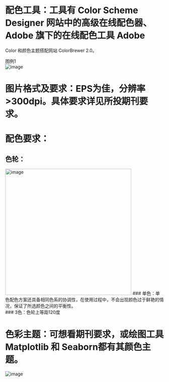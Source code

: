 # 配色工具：工具有 Color Scheme Designer 网站中的高级在线配色器、Adobe 旗下的在线配色工具 Adobe 
Color 和颜色主题搭配网站 ColorBrewer 2.0。





图例1<br>
![image](https://github.com/QJYJH/PythonDraw/assets/77378456/3757a5c6-00a2-42b8-9a2e-5a90f34c2cf0)<br>

# 图片格式及要求：EPS为佳，分辨率>300dpi。具体要求详见所投期刊要求。

# 配色要求：<br>
## 色轮：<br>
<img width="401" alt="image" src="https://github.com/QJYJH/PythonDraw/assets/77378456/3ada880d-a08f-44b9-854b-acc71ded00a0">
### 单色：单色配色方案还具备相同色系的协调性，在使用过程中，不会出现颜色过于鲜艳的情况，保证了所选颜色之间的平衡性。<br>
### 3色：色轮上等距120度

# 色彩主题：可想看期刊要求，或绘图工具 Matplotlib 和 Seaborn都有其颜色主题。<br>
![image](https://github.com/QJYJH/PythonDraw/assets/77378456/c680a88f-f216-485c-8e28-e085a577de74)



